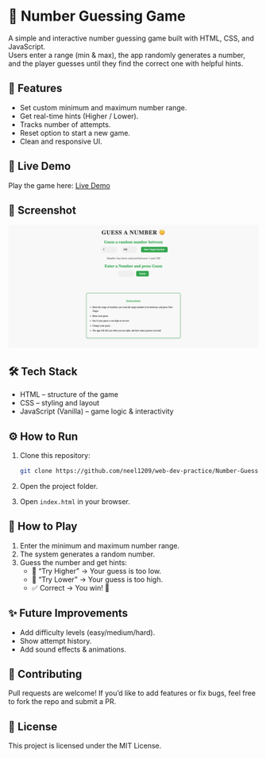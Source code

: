 # 🎯 Number Guessing Game

A simple and interactive number guessing game built with HTML, CSS, and JavaScript.  
Users enter a range (min & max), the app randomly generates a number, and the player guesses until they find the correct one with helpful hints.

## 🚀 Features

- Set custom minimum and maximum number range.
- Get real-time hints (Higher / Lower).
- Tracks number of attempts.
- Reset option to start a new game.
- Clean and responsive UI.

## 🔗 Live Demo

Play the game here: [Live Demo](https://neel1209.github.io/web-dev-practice/Number-Guessing-Game/)

## 📸 Screenshot

![Game Screenshot](./screenshot.png)

## 🛠️ Tech Stack

- HTML – structure of the game
- CSS – styling and layout
- JavaScript (Vanilla) – game logic & interactivity

## ⚙️ How to Run

1. Clone this repository:

   ```bash
   git clone https://github.com/neel1209/web-dev-practice/Number-Guessing-Game.git
   ```

2. Open the project folder.  
3. Open `index.html` in your browser.

## 📖 How to Play

1. Enter the minimum and maximum number range.  
2. The system generates a random number.  
3. Guess the number and get hints:  
   - 🔼 “Try Higher” → Your guess is too low.  
   - 🔽 “Try Lower” → Your guess is too high.  
   - ✅ Correct → You win! 🎉  

## ✨ Future Improvements

- Add difficulty levels (easy/medium/hard).
- Show attempt history.
- Add sound effects & animations.

## 🤝 Contributing

Pull requests are welcome! If you’d like to add features or fix bugs, feel free to fork the repo and submit a PR.

## 📜 License

This project is licensed under the MIT License.